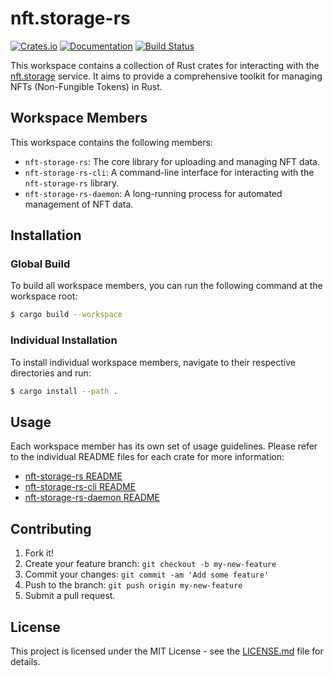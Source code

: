 # nft.storage-rs

[![Crates.io](https://img.shields.io/crates/v/nft-storage-rs.svg)](https://crates.io/crates/nft-storage-rs)
[![Documentation](https://docs.rs/nft.storage-rs/badge.svg)](https://docs.rs/nft.storage-rs)
[![Build Status](https://github.com/noplan-inc/nft-storage-rs/actions/workflows/on-plull-request.yml/badge.svg)](https://github.com/noplan-inc/nft-storage-rs/actions)

This workspace contains a collection of Rust crates for interacting with the [nft.storage](https://nft.storage/) service. It aims to provide a comprehensive toolkit for managing NFTs (Non-Fungible Tokens) in Rust.

## Workspace Members

This workspace contains the following members:

- `nft-storage-rs`: The core library for uploading and managing NFT data.
- `nft-storage-rs-cli`: A command-line interface for interacting with the `nft-storage-rs` library.
- `nft-storage-rs-daemon`: A long-running process for automated management of NFT data.

## Installation

### Global Build

To build all workspace members, you can run the following command at the workspace root:

```bash
$ cargo build --workspace
```

### Individual Installation

To install individual workspace members, navigate to their respective directories and run:

```bash
$ cargo install --path .
```

## Usage

Each workspace member has its own set of usage guidelines. Please refer to the individual README files for each crate for more information:

- [nft-storage-rs README](nft-storage-rs/README.md)
- [nft-storage-rs-cli README](nft-storage-rs-cli/README.md)
- [nft-storage-rs-daemon README](nft-storage-rs-daemon/README.md)

## Contributing

1. Fork it!
2. Create your feature branch: `git checkout -b my-new-feature`
3. Commit your changes: `git commit -am 'Add some feature'`
4. Push to the branch: `git push origin my-new-feature`
5. Submit a pull request.

## License

This project is licensed under the MIT License - see the [LICENSE.md](LICENSE.md) file for details.
